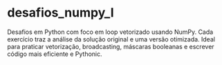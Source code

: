 # desafios_numpy_I
Desafios em Python com foco em loop vetorizado usando NumPy. Cada exercício traz a análise da solução original e uma versão otimizada. Ideal para praticar vetorização, broadcasting, máscaras booleanas e escrever código mais eficiente e Pythonic.
